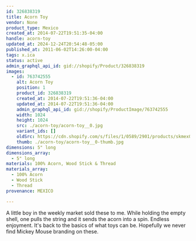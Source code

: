 ```yaml
---
id: 326838319
title: Acorn Toy
vendor: None
product_type: Mexico
created_at: 2014-07-22T19:51:35-04:00
handle: acorn-toy
updated_at: 2024-12-24T20:54:48-05:00
published_at: 2011-06-02T14:26:00-04:00
tags: x.ica
status: active
admin_graphql_api_id: gid://shopify/Product/326838319
images:
  - id: 763742555
    alt: Acorn Toy
    position: 1
    product_id: 326838319
    created_at: 2014-07-22T19:51:36-04:00
    updated_at: 2014-07-22T19:51:36-04:00
    admin_graphql_api_id: gid://shopify/ProductImage/763742555
    width: 1024
    height: 1024
    src: ./acorn-toy/acorn-toy__0.jpg
    variant_ids: []
    oldSrc: https://cdn.shopify.com/s/files/1/0589/2901/products/skmex0087.tif.jpeg?v=1406073096
    thumb: ./acorn-toy/acorn-toy__0-thumb.jpg
dimensions: 5" long
dimensions_array:
  - 5" long
materials: 100% Acorn, Wood Stick & Thread
materials_array:
  - 100% Acorn
  - Wood Stick
  - Thread
provenance: MEXICO

---
```


A little boy in the weekly market sold these to me. While holding the empty shell, one pulls the string and it sends the acorn into a spin. Endless enjoyment. It's back to the basics of what toys can be. Hopefully we never find Mickey Mouse branding on these.